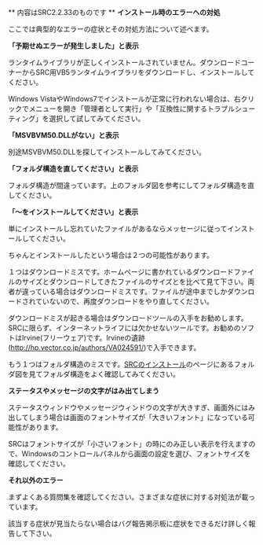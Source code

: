 ** 内容はSRC2.2.33のものです **
**インストール時のエラーへの対処**

ここでは典型的なエラーの症状とその対処方法について述べます。

**「予期せぬエラーが発生しました」と表示**

ランタイムライブラリが正しくインストールされていません。ダウンロードコーナーからSRC用VB5ランタイムライブラリをダウンロードし、インストールしてください。

Windows VistaやWindows7でインストールが正常に行われない場合は、右クリックでメニューを開き「管理者として実行」や「互換性に関するトラブルシューティング」を選択して試してみてください。

**「MSVBVM50.DLLがない」と表示**

別途MSVBVM50.DLLを探してインストールしてみてください。

**「フォルダ構造を直してください」と表示**

フォルダ構造が間違っています。上のフォルダ図を参考にしてフォルダ構造を直してください。

**「～をインストールしてください」と表示**

単にインストールし忘れていたファイルがあるならメッセージに従ってインストールしてください。

ちゃんとインストールしたという場合は２つの可能性があります。

１つはダウンロードミスです。ホームページに書かれているダウンロードファイルのサイズとダウンロードしてきたファイルのサイズとを比べて見て下さい。両者が違っている場合はダウンロードミスです。ファイルが途中までしかダウンロードされていないので、再度ダウンロードをやり直してください。

ダウンロードミスが起きる場合はダウンロードツールの入手をお勧めします。SRCに限らず、インターネットライフには欠かせないツールです。お勧めのソフトはIrvine(フリーウェア)です。Irvineの遺跡(http://hp.vector.co.jp/authors/VA024591/)で入手できます。

もう１つはフォルダ構造のミスです。[SRCのインストール](SRCのインストール.md)のページにあるフォルダ図を見てフォルダ構造をよく確認してみてください。

**ステータスやメッセージの文字がはみ出てしまう**

ステータスウィンドウやメッセージウィンドウの文字が大きすぎ、画面外にはみ出してしまう場合は画面のフォントサイズが「大きいフォント」になっている可能性があります。

SRCはフォントサイズが「小さいフォント」の時にのみ正しい表示を行えますので、Windowsのコントロールパネルから画面の設定を選び、フォントサイズを確認してください。

**それ以外のエラー**

まずよくある質問集を確認してください。さまざまな症状に対する対処法が載っています。

該当する症状が見当たらない場合はバグ報告掲示板に症状をできるだけ詳しく報告して下さい。

